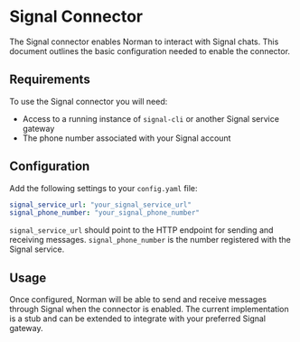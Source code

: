 # Signal Connector

The Signal connector enables Norman to interact with Signal chats. This document outlines the basic configuration needed
to enable the connector.

## Requirements

To use the Signal connector you will need:

- Access to a running instance of `signal-cli` or another Signal service gateway
- The phone number associated with your Signal account

## Configuration

Add the following settings to your `config.yaml` file:

```yaml
signal_service_url: "your_signal_service_url"
signal_phone_number: "your_signal_phone_number"
```

`signal_service_url` should point to the HTTP endpoint for sending and receiving messages. `signal_phone_number` is the
number registered with the Signal service.

## Usage

Once configured, Norman will be able to send and receive messages through Signal when the connector is enabled. The
current implementation is a stub and can be extended to integrate with your preferred Signal gateway.
